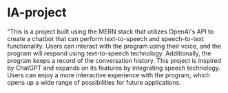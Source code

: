 # IA-project
"This is a project built using the MERN stack that utilizes OpenAI's API to create a chatbot that can perform text-to-speech and speech-to-text functionality. Users can interact with the program using their voice, and the program will respond using text-to-speech technology. Additionally, the program keeps a record of the conversation history. This project is inspired by ChatGPT and expands on its features by integrating speech technology. Users can enjoy a more interactive experience with the program, which opens up a wide range of possibilities for future applications.
